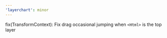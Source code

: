 ```yaml
---
'layerchart': minor
---
```


fix(TransformContext): Fix drag occasional jumping when `<Html>` is the top layer
